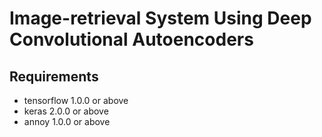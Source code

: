 # Image-retrieval System Using Deep Convolutional Autoencoders


## Requirements

- tensorflow 1.0.0 or above
- keras 2.0.0 or above
- annoy 1.0.0 or above
